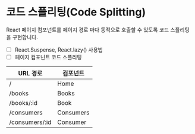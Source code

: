 # 코드 스플리팅(Code Splitting)

React 페이지 컴포넌트를 페이지 경로 마다 동적으로 호출할 수 있도록 코드 스플리팅을 구현합니다.

- [ ] React.Suspense, React.lazy() 사용법
- [ ] 페이지 컴포넌트 코드 스플리팅

| URL 경로       | 컴포넌트  |
| -------------- | --------- |
| /              | Home      |
| /books         | Books     |
| /books/:id     | Book      |
| /consumers     | Consumers |
| /consumers/:id | Consumer  |
